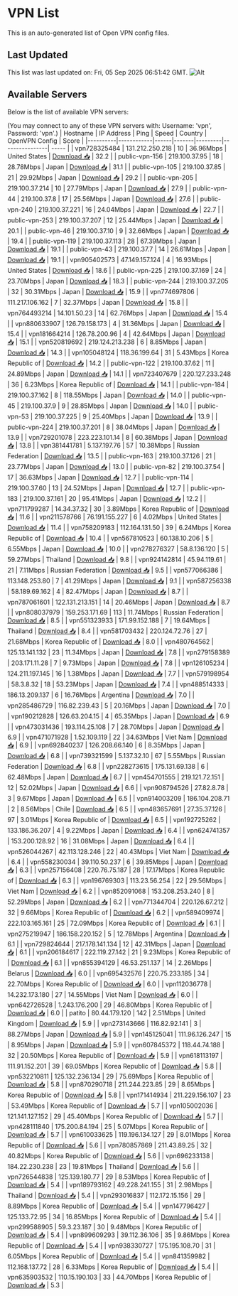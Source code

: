 # VPN List

This is an auto-generated list of Open VPN config files.

## Last Updated

This list was last updated on: Fri, 05 Sep 2025 06:51:42 GMT.
![Alt](https://repobeats.axiom.co/api/embed/186b98318ef1479477931607c1ad7d823f12451f.svg "Repobeats analytics image")

## Available Servers

Below is the list of available VPN servers:

(You may connect to any of these VPN servers with: Username: 'vpn', Password: 'vpn'.)
| Hostname | IP Address | Ping | Speed | Country | OpenVPN Config | Score |
|----------|------------|------|-------|---------|----------------| ----- |
| vpn728325484 | 131.212.250.218 | 10 | 36.96Mbps | United States | [Download 📥](./configs/server_0_US.ovpn) | 32.2 |
| public-vpn-156 | 219.100.37.95 | 18 | 28.78Mbps | Japan | [Download 📥](./configs/server_1_JP.ovpn) | 31.1 |
| public-vpn-105 | 219.100.37.85 | 21 | 29.92Mbps | Japan | [Download 📥](./configs/server_2_JP.ovpn) | 29.2 |
| public-vpn-205 | 219.100.37.214 | 10 | 27.79Mbps | Japan | [Download 📥](./configs/server_3_JP.ovpn) | 27.9 |
| public-vpn-44 | 219.100.37.8 | 17 | 25.56Mbps | Japan | [Download 📥](./configs/server_4_JP.ovpn) | 27.6 |
| public-vpn-240 | 219.100.37.221 | 16 | 24.04Mbps | Japan | [Download 📥](./configs/server_5_JP.ovpn) | 22.7 |
| public-vpn-253 | 219.100.37.207 | 12 | 25.44Mbps | Japan | [Download 📥](./configs/server_6_JP.ovpn) | 20.1 |
| public-vpn-46 | 219.100.37.10 | 9 | 32.66Mbps | Japan | [Download 📥](./configs/server_7_JP.ovpn) | 19.4 |
| public-vpn-119 | 219.100.37.113 | 28 | 67.39Mbps | Japan | [Download 📥](./configs/server_8_JP.ovpn) | 19.1 |
| public-vpn-43 | 219.100.37.7 | 14 | 26.61Mbps | Japan | [Download 📥](./configs/server_9_JP.ovpn) | 19.1 |
| vpn905402573 | 47.149.157.124 | 4 | 16.93Mbps | United States | [Download 📥](./configs/server_10_US.ovpn) | 18.6 |
| public-vpn-225 | 219.100.37.169 | 24 | 23.70Mbps | Japan | [Download 📥](./configs/server_11_JP.ovpn) | 18.3 |
| public-vpn-244 | 219.100.37.205 | 32 | 30.31Mbps | Japan | [Download 📥](./configs/server_12_JP.ovpn) | 15.9 |
| vpn774697806 | 111.217.106.162 | 7 | 32.37Mbps | Japan | [Download 📥](./configs/server_13_JP.ovpn) | 15.8 |
| vpn764493214 | 14.101.50.23 | 14 | 62.76Mbps | Japan | [Download 📥](./configs/server_14_JP.ovpn) | 15.4 |
| vpn880633907 | 126.79.158.173 | 4 | 31.36Mbps | Japan | [Download 📥](./configs/server_15_JP.ovpn) | 15.4 |
| vpn181664214 | 126.78.200.96 | 4 | 42.64Mbps | Japan | [Download 📥](./configs/server_16_JP.ovpn) | 15.1 |
| vpn520819692 | 219.124.213.238 | 6 | 8.85Mbps | Japan | [Download 📥](./configs/server_17_JP.ovpn) | 14.3 |
| vpn105048124 | 118.36.199.64 | 31 | 5.43Mbps | Korea Republic of | [Download 📥](./configs/server_18_KR.ovpn) | 14.2 |
| public-vpn-122 | 219.100.37.62 | 11 | 24.89Mbps | Japan | [Download 📥](./configs/server_19_JP.ovpn) | 14.1 |
| vpn723407679 | 220.127.233.248 | 36 | 6.23Mbps | Korea Republic of | [Download 📥](./configs/server_20_KR.ovpn) | 14.1 |
| public-vpn-184 | 219.100.37.162 | 8 | 118.55Mbps | Japan | [Download 📥](./configs/server_21_JP.ovpn) | 14.0 |
| public-vpn-45 | 219.100.37.9 | 9 | 28.85Mbps | Japan | [Download 📥](./configs/server_22_JP.ovpn) | 14.0 |
| public-vpn-53 | 219.100.37.225 | 9 | 25.40Mbps | Japan | [Download 📥](./configs/server_23_JP.ovpn) | 13.9 |
| public-vpn-224 | 219.100.37.201 | 8 | 38.04Mbps | Japan | [Download 📥](./configs/server_24_JP.ovpn) | 13.9 |
| vpn729201078 | 223.223.101.14 | 8 | 60.38Mbps | Japan | [Download 📥](./configs/server_25_JP.ovpn) | 13.8 |
| vpn381441781 | 5.137.197.76 | 57 | 10.38Mbps | Russian Federation | [Download 📥](./configs/server_26_RU.ovpn) | 13.5 |
| public-vpn-163 | 219.100.37.126 | 21 | 23.77Mbps | Japan | [Download 📥](./configs/server_27_JP.ovpn) | 13.0 |
| public-vpn-82 | 219.100.37.54 | 17 | 36.63Mbps | Japan | [Download 📥](./configs/server_28_JP.ovpn) | 12.7 |
| public-vpn-114 | 219.100.37.60 | 13 | 24.52Mbps | Japan | [Download 📥](./configs/server_29_JP.ovpn) | 12.7 |
| public-vpn-183 | 219.100.37.161 | 20 | 95.41Mbps | Japan | [Download 📥](./configs/server_30_JP.ovpn) | 12.2 |
| vpn711799287 | 14.34.37.32 | 30 | 3.89Mbps | Korea Republic of | [Download 📥](./configs/server_31_KR.ovpn) | 11.6 |
| vpn211578766 | 76.191.155.227 | 6 | 4.02Mbps | United States | [Download 📥](./configs/server_32_US.ovpn) | 11.4 |
| vpn758209183 | 112.164.131.50 | 39 | 6.24Mbps | Korea Republic of | [Download 📥](./configs/server_33_KR.ovpn) | 10.4 |
| vpn567810523 | 60.138.10.206 | 5 | 6.55Mbps | Japan | [Download 📥](./configs/server_34_JP.ovpn) | 10.0 |
| vpn278276327 | 58.8.136.120 | 5 | 59.27Mbps | Thailand | [Download 📥](./configs/server_35_TH.ovpn) | 9.8 |
| vpn924142814 | 45.94.119.61 | 21 | 7.11Mbps | Russian Federation | [Download 📥](./configs/server_36_RU.ovpn) | 9.5 |
| vpn577066386 | 113.148.253.80 | 7 | 41.29Mbps | Japan | [Download 📥](./configs/server_37_JP.ovpn) | 9.1 |
| vpn587256338 | 58.189.69.162 | 4 | 82.47Mbps | Japan | [Download 📥](./configs/server_38_JP.ovpn) | 8.7 |
| vpn787061601 | 122.131.213.151 | 14 | 20.46Mbps | Japan | [Download 📥](./configs/server_39_JP.ovpn) | 8.7 |
| vpn808037979 | 159.253.171.69 | 113 | 11.74Mbps | Russian Federation | [Download 📥](./configs/server_40_RU.ovpn) | 8.5 |
| vpn551323933 | 171.99.152.188 | 7 | 19.64Mbps | Thailand | [Download 📥](./configs/server_41_TH.ovpn) | 8.4 |
| vpn581703432 | 220.124.72.76 | 27 | 21.68Mbps | Korea Republic of | [Download 📥](./configs/server_42_KR.ovpn) | 8.0 |
| vpn480764562 | 125.13.141.132 | 23 | 11.34Mbps | Japan | [Download 📥](./configs/server_43_JP.ovpn) | 7.8 |
| vpn279158389 | 203.171.11.28 | 7 | 9.73Mbps | Japan | [Download 📥](./configs/server_44_JP.ovpn) | 7.8 |
| vpn126105234 | 124.211.197.145 | 16 | 1.38Mbps | Japan | [Download 📥](./configs/server_45_JP.ovpn) | 7.7 |
| vpn579198954 | 58.3.8.32 | 18 | 53.23Mbps | Japan | [Download 📥](./configs/server_46_JP.ovpn) | 7.4 |
| vpn488514333 | 186.13.209.137 | 6 | 16.76Mbps | Argentina | [Download 📥](./configs/server_47_AR.ovpn) | 7.0 |
| vpn285486729 | 116.82.239.43 | 5 | 20.16Mbps | Japan | [Download 📥](./configs/server_48_JP.ovpn) | 7.0 |
| vpn190212828 | 126.63.204.15 | 4 | 65.35Mbps | Japan | [Download 📥](./configs/server_49_JP.ovpn) | 6.9 |
| vpn473031436 | 193.114.25.108 | 7 | 28.70Mbps | Japan | [Download 📥](./configs/server_50_JP.ovpn) | 6.9 |
| vpn471071928 | 1.52.109.119 | 22 | 34.63Mbps | Viet Nam | [Download 📥](./configs/server_51_VN.ovpn) | 6.9 |
| vpn692840237 | 126.208.66.140 | 6 | 8.35Mbps | Japan | [Download 📥](./configs/server_52_JP.ovpn) | 6.8 |
| vpn739321599 | 5.137.32.10 | 67 | 5.55Mbps | Russian Federation | [Download 📥](./configs/server_53_RU.ovpn) | 6.8 |
| vpn228273615 | 175.131.69.138 | 6 | 62.48Mbps | Japan | [Download 📥](./configs/server_54_JP.ovpn) | 6.7 |
| vpn454701555 | 219.121.72.151 | 12 | 52.02Mbps | Japan | [Download 📥](./configs/server_55_JP.ovpn) | 6.6 |
| vpn908794526 | 27.82.8.78 | 3 | 9.67Mbps | Japan | [Download 📥](./configs/server_56_JP.ovpn) | 6.5 |
| vpn914003209 | 186.104.208.71 | 2 | 8.56Mbps | Chile | [Download 📥](./configs/server_57_CL.ovpn) | 6.5 |
| vpn483657691 | 27.35.37.126 | 97 | 3.01Mbps | Korea Republic of | [Download 📥](./configs/server_58_KR.ovpn) | 6.5 |
| vpn192725262 | 133.186.36.207 | 4 | 9.22Mbps | Japan | [Download 📥](./configs/server_59_JP.ovpn) | 6.4 |
| vpn624741357 | 153.200.128.92 | 16 | 31.08Mbps | Japan | [Download 📥](./configs/server_60_JP.ovpn) | 6.4 |
| vpn526044267 | 42.113.128.246 | 22 | 40.43Mbps | Viet Nam | [Download 📥](./configs/server_61_VN.ovpn) | 6.4 |
| vpn558230034 | 39.110.50.237 | 6 | 39.85Mbps | Japan | [Download 📥](./configs/server_62_JP.ovpn) | 6.3 |
| vpn257156408 | 220.76.75.187 | 28 | 17.17Mbps | Korea Republic of | [Download 📥](./configs/server_63_KR.ovpn) | 6.3 |
| vpn196769303 | 113.23.56.254 | 22 | 29.56Mbps | Viet Nam | [Download 📥](./configs/server_64_VN.ovpn) | 6.2 |
| vpn852091068 | 153.208.253.240 | 8 | 52.29Mbps | Japan | [Download 📥](./configs/server_65_JP.ovpn) | 6.2 |
| vpn771344704 | 220.126.67.212 | 32 | 9.66Mbps | Korea Republic of | [Download 📥](./configs/server_66_KR.ovpn) | 6.2 |
| vpn589409974 | 222.103.165.161 | 25 | 72.09Mbps | Korea Republic of | [Download 📥](./configs/server_67_KR.ovpn) | 6.1 |
| vpn275219947 | 186.158.220.152 | 5 | 12.78Mbps | Argentina | [Download 📥](./configs/server_68_AR.ovpn) | 6.1 |
| vpn729824644 | 217.178.141.134 | 12 | 42.31Mbps | Japan | [Download 📥](./configs/server_69_JP.ovpn) | 6.1 |
| vpn206184617 | 222.119.27.142 | 21 | 9.23Mbps | Korea Republic of | [Download 📥](./configs/server_70_KR.ovpn) | 6.1 |
| vpn855394129 | 46.53.251.137 | 14 | 2.26Mbps | Belarus | [Download 📥](./configs/server_71_BY.ovpn) | 6.0 |
| vpn695432576 | 220.75.233.185 | 34 | 22.70Mbps | Korea Republic of | [Download 📥](./configs/server_72_KR.ovpn) | 6.0 |
| vpn112036778 | 14.232.173.180 | 27 | 14.55Mbps | Viet Nam | [Download 📥](./configs/server_73_VN.ovpn) | 6.0 |
| vpn642726528 | 1.243.176.200 | 29 | 46.80Mbps | Korea Republic of | [Download 📥](./configs/server_74_KR.ovpn) | 6.0 |
| patito | 80.44.179.120 | 142 | 2.51Mbps | United Kingdom | [Download 📥](./configs/server_75_GB.ovpn) | 5.9 |
| vpn273143666 | 116.82.92.141 | 3 | 88.27Mbps | Japan | [Download 📥](./configs/server_76_JP.ovpn) | 5.9 |
| vpn145125041 | 111.96.126.247 | 15 | 8.95Mbps | Japan | [Download 📥](./configs/server_77_JP.ovpn) | 5.9 |
| vpn607845372 | 118.44.74.188 | 32 | 20.50Mbps | Korea Republic of | [Download 📥](./configs/server_78_KR.ovpn) | 5.9 |
| vpn618113197 | 111.91.152.201 | 39 | 69.05Mbps | Korea Republic of | [Download 📥](./configs/server_79_KR.ovpn) | 5.8 |
| vpn532210811 | 125.132.236.134 | 29 | 75.69Mbps | Korea Republic of | [Download 📥](./configs/server_80_KR.ovpn) | 5.8 |
| vpn870290718 | 211.244.223.85 | 29 | 8.65Mbps | Korea Republic of | [Download 📥](./configs/server_81_KR.ovpn) | 5.8 |
| vpn171414934 | 211.229.156.107 | 23 | 53.49Mbps | Korea Republic of | [Download 📥](./configs/server_82_KR.ovpn) | 5.7 |
| vpn105002036 | 121.141.127.152 | 29 | 45.40Mbps | Korea Republic of | [Download 📥](./configs/server_83_KR.ovpn) | 5.7 |
| vpn428111840 | 175.200.84.194 | 25 | 5.07Mbps | Korea Republic of | [Download 📥](./configs/server_84_KR.ovpn) | 5.7 |
| vpn610033625 | 119.196.134.127 | 29 | 8.01Mbps | Korea Republic of | [Download 📥](./configs/server_85_KR.ovpn) | 5.6 |
| vpn780857869 | 211.43.89.25 | 32 | 40.82Mbps | Korea Republic of | [Download 📥](./configs/server_86_KR.ovpn) | 5.6 |
| vpn696233138 | 184.22.230.238 | 23 | 19.81Mbps | Thailand | [Download 📥](./configs/server_87_TH.ovpn) | 5.6 |
| vpn726544838 | 125.139.180.77 | 29 | 8.53Mbps | Korea Republic of | [Download 📥](./configs/server_88_KR.ovpn) | 5.4 |
| vpn189793162 | 49.228.241.155 | 31 | 2.98Mbps | Thailand | [Download 📥](./configs/server_89_TH.ovpn) | 5.4 |
| vpn293016837 | 112.172.15.156 | 29 | 8.89Mbps | Korea Republic of | [Download 📥](./configs/server_90_KR.ovpn) | 5.4 |
| vpn147796427 | 125.133.72.95 | 34 | 16.85Mbps | Korea Republic of | [Download 📥](./configs/server_91_KR.ovpn) | 5.4 |
| vpn299588905 | 59.3.23.187 | 30 | 9.48Mbps | Korea Republic of | [Download 📥](./configs/server_92_KR.ovpn) | 5.4 |
| vpn899609293 | 39.112.36.106 | 35 | 9.86Mbps | Korea Republic of | [Download 📥](./configs/server_93_KR.ovpn) | 5.4 |
| vpn938330727 | 175.195.108.70 | 31 | 6.05Mbps | Korea Republic of | [Download 📥](./configs/server_94_KR.ovpn) | 5.4 |
| vpn841359982 | 112.168.137.72 | 28 | 6.33Mbps | Korea Republic of | [Download 📥](./configs/server_95_KR.ovpn) | 5.4 |
| vpn635903532 | 110.15.190.103 | 33 | 44.70Mbps | Korea Republic of | [Download 📥](./configs/server_96_KR.ovpn) | 5.3 |
